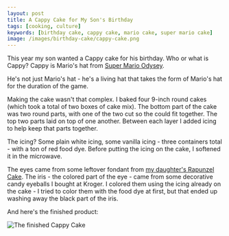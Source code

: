 ```yaml
---
layout: post
title: A Cappy Cake for My Son's Birthday
tags: [cooking, culture]
keywords: [birthday cake, cappy cake, mario cake, super mario cake]
image: /images/birthday-cake/cappy-cake.png
---
```


This year my son wanted a Cappy cake for his birthday. Who or what is Cappy? Cappy is Mario's hat from [Super Mario Odysey](https://www.amazon.com/Super-Mario-Odyssey-US-Version-Switch/dp/B01MY7GHKJ/?tag=hendrixjoseph-20).

He's not just Mario's hat - he's a living hat that takes the form of Mario's hat for the duration of the game.

Making the cake wasn't that complex. I baked four 9-inch round cakes (which took a total of two boxes of cake mix). The bottom part of the cake was two round parts, with one of the two cut so the could fit together. The top two parts laid on top of one another. Between each layer I added icing to help keep that parts together.

The icing? Some plain white icing, some vanilla icing - three containers total - with a ton of red food dye. Before putting the icing on the cake, I softened it in the microwave.

The eyes came from some leftover fondant from [my daughter's Rapunzel Cake](https://www.joehxblog.com/a-rapunzel-cake-for-my-daughters-birthday/). The iris - the colored part of the eye - came from some decorative candy eyeballs I bought at Kroger. I colored them using the icing already on the cake - I tried to color them with the food dye at first, but that ended up washing away the black part of the iris.

And here's the finished product:

![The finished Cappy Cake](/images/birthday-cake/cappy-cake.png)